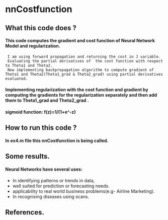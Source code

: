 # nnCostfunction

## What this code does ?
#### This code computes the gradient and cost function of Neural Network Model and regularization.
     I am using forward propagation and returning the cost in J variable.
     Evaluating the partial derivatives of  the cost function with respect to Theta1 and Theta2.
     Now implementing backpropagation algorithm to compute gradient of Theta1 and Theta2(Theta1_grad & Theta2_grad) using partial derivatives evaluated.
#### Implementing regularization with the cost function and gradient by computing the gradients for the regularization separately and then add them to Theta1_grad and Theta2_grad .
#### sigmoid function: f(z)=1/(1+e^-z)

## How to run this code ?
#### In ex4.m file this nnCostfunction is being called. 

## Some results.
#### Neural Networks have several uses: 
- In identifying patterns or trends in data,
- well suited for prediction or forecasting needs.
- applicability to real world business problems(e.g- Airline Marketing).
- In recognising diseases using scans.

## References.


